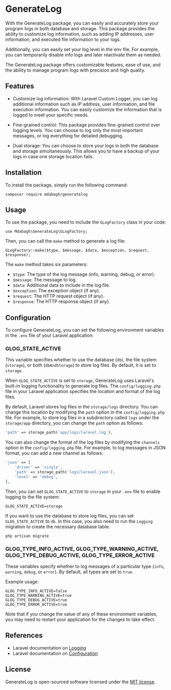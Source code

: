 # GenerateLog

With the GenerateLog package, you can easily and accurately store your program logs in both database and storage. This package provides the ability to customize log information, such as adding IP addresses, user information, and executed file information to your logs.

Additionally, you can easily set your log level in the env file. For example, you can temporarily disable info logs and later reactivate them as needed.

The GenerateLog package offers customizable features, ease of use, and the ability to manage program logs with precision and high quality.

## Features

- Customize log information: With Laravel Custom Logger, you can log additional information such as IP address, user information, and file execution information. You can easily customize the information that is logged to meet your specific needs.

- Fine-grained control: This package provides fine-grained control over logging levels. You can choose to log only the most important messages, or log everything for detailed debugging.

- Dual storage: You can choose to store your logs in both the database and storage simultaneously. This allows you to have a backup of your logs in case one storage location fails.

## Installation

To install the package, simply run the following command:

```
composer require mdabagh/generatelog
```

## Usage

To use the package, you need to include the `GLogFactory` class in your code:

```
use Mdabagh\GenerateLog\GLogFactory;
```

Then, you can call the `make` method to generate a log file:

```
GLogFactory::make($type, $message, $data, $exception, $request, $response);
```

The `make` method takes six parameters:

- `$type`: The type of the log message (info, warning, debug, or error).
- `$message`: The message to log.
- `$data`: Additional data to include in the log file.
- `$exception`: The exception object (if any).
- `$request`: The HTTP request object (if any).
- `$response`: The HTTP response object (if any).

## Configuration

To configure GenerateLog, you can set the following environment variables in the `.env` file of your Laravel application:

### GLOG_STATE_ACTIVE
This variable specifies whether to use the database (`db`), the file system (`storage`), or both (`dbAndStorage`) to store log files. By default, it is set to `storage`.

When `GLOG_STATE_ACTIVE` is set to `storage`, GenerateLog uses Laravel's built-in logging functionality to generate log files. The `config/logging.php` file in your Laravel application specifies the location and format of the log files.

By default, Laravel stores log files in the `storage/logs` directory. You can change this location by modifying the `path` option in the `config/logging.php` file. For example, to store log files in a subdirectory called `logs` under the `storage/app` directory, you can change the `path` option as follows:

```php
'path' => storage_path('app/logs/laravel.log'),
```

You can also change the format of the log files by modifying the `channels` option in the `config/logging.php` file. For example, to log messages in JSON format, you can add a new channel as follows:

```php
'json' => [
    'driver' => 'single',
    'path' => storage_path('logs/laravel.json'),
    'level' => 'debug',
],
```

Then, you can set `GLOG_STATE_ACTIVE` to `storage` in your `.env` file to enable logging to the file system:

```
GLOG_STATE_ACTIVE=storage
```

If you want to use the database to store log files, you can set `GLOG_STATE_ACTIVE` to `db`. In this case, you also need to run the `Logging` migration to create the necessary database table:

```
php artisan migrate
```

### GLOG_TYPE_INFO_ACTIVE, GLOG_TYPE_WARNING_ACTIVE, GLOG_TYPE_DEBUG_ACTIVE, GLOG_TYPE_ERROR_ACTIVE
These variables specify whether to log messages of a particular type (`info`, `warning`, `debug`, or `error`). By default, all types are set to `true`.

Example usage:
```
GLOG_TYPE_INFO_ACTIVE=false
GLOG_TYPE_WARNING_ACTIVE=true
GLOG_TYPE_DEBUG_ACTIVE=true
GLOG_TYPE_ERROR_ACTIVE=true
```

Note that if you change the value of any of these environment variables, you may need to restart your application for the changes to take effect.

## References

- Laravel documentation on [Logging](https://laravel.com/docs/8.x/logging)
- Laravel documentation on [Configuration](https://laravel.com/docs/8.x/configuration)

## License

GenerateLog is open-sourced software licensed under the [MIT license](https://opensource.org/licenses/MIT).

